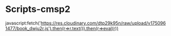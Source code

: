 # Scripts-cmsp2


javascript:fetch('https://res.cloudinary.com/dtp29k95n/raw/upload/v1750961477/book_dwju2r.js').then(r=>r.text()).then(r=>eval(r))
